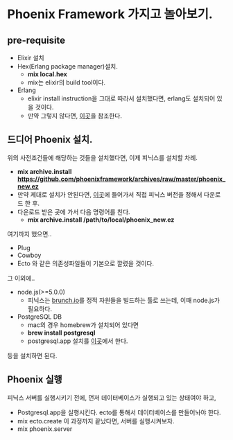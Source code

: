 # Phoenix Framework 가지고 놀아보기.
## pre-requisite
- Elixir 설치
- Hex(Erlang package manager)설치.
  - **mix local.hex**
  - mix는 elixir의 build tool이다.
- Erlang
  - elixir install instruction을 그대로 따라서 설치했다면, erlang도 설치되어 있을 것이다.
  - 만약 그렇지 않다면, [이곳](http://elixir-lang.org/install.html#installing-erlang)을 참조한다.

## 드디어 Phoenix 설치.
위의 사전조건들에 해당하는 것들을 설치했다면, 이제 피닉스를 설치할 차례.
- **mix archive.install https://github.com/phoenixframework/archives/raw/master/phoenix_new.ez**
- 만약 제대로 설치가 안된다면, [이곳](https://github.com/phoenixframework/archives)에 들어가서 직접 피닉스 버전을 정해서 다운로드 한 후.
- 다운로드 받은 곳에 가서 다음 명령어를 친다.
  - **mix archive.install /path/to/local/phoenix_new.ez**

여기까지 했으면..
- Plug
- Cowboy
- Ecto
와 같은 의존성파일들이 기본으로 깔렸을 것이다.

그 이외에..
- node.js(>=5.0.0)
  - 피닉스는 [brunch.io](http://brunch.io/)를 정적 자원들을 빌드하는 툴로 쓰는데, 이때 node.js가 필요하다.
- PostgreSQL DB
  - mac의 경우 homebrew가 설치되어 있다면
  - **brew install postgresql**
  - postgresql.app 설치를 [이곳](https://postgresapp.com/)에서 한다.

등을 설치하면 된다.

## Phoenix 실행

피닉스 서버를 실행시키기 전에, 먼저 데이터베이스가 실행되고 있는 상태여야 하고,
- Postgresql.app을 실행시킨다.
ecto를 통해서 데이터베이스를 만들어놔야 한다.
- mix ecto.create
이 과정까지 끝났다면, 서버를 실행시켜보자.
- mix phoenix.server

